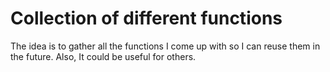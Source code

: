 Collection of different functions
=================================

The idea is to gather all the functions I come up with so I can reuse them in the future.
Also, It could be useful for others.